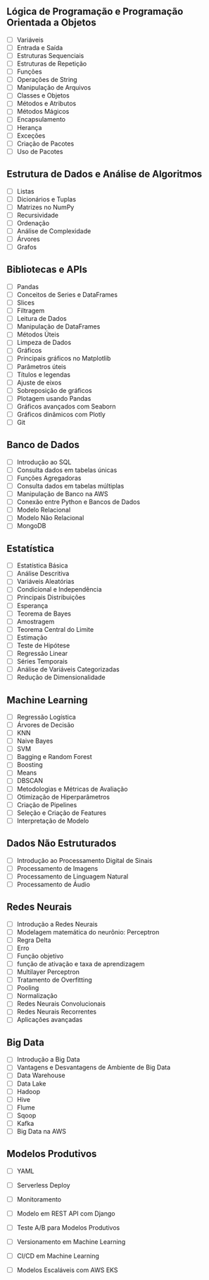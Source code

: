 ## Lógica de Programação e Programação Orientada a Objetos
- [ ] Variáveis
- [ ] Entrada e Saída
- [ ] Estruturas Sequenciais
- [ ] Estruturas de Repetição
- [ ] Funções
- [ ] Operações de String
- [ ] Manipulação de Arquivos
- [ ] Classes e Objetos
- [ ] Métodos e Atributos
- [ ] Métodos Mágicos
- [ ] Encapsulamento
- [ ] Herança
- [ ] Exceções
- [ ] Criação de Pacotes
- [ ] Uso de Pacotes

## Estrutura de Dados e Análise de Algoritmos
- [ ] Listas
- [ ] Dicionários e Tuplas
- [ ] Matrizes no NumPy
- [ ] Recursividade
- [ ] Ordenação
- [ ] Análise de Complexidade
- [ ] Árvores
- [ ] Grafos

## Bibliotecas e APIs
- [ ] Pandas
- [ ] Conceitos de Series e DataFrames
- [ ] Slices
- [ ] Filtragem
- [ ] Leitura de Dados
- [ ] Manipulação de DataFrames
- [ ] Métodos Úteis
- [ ] Limpeza de Dados
- [ ] Gráficos
- [ ] Principais gráficos no Matplotlib
- [ ] Parâmetros úteis
- [ ] Títulos e legendas
- [ ] Ajuste de eixos
- [ ] Sobreposição de gráficos
- [ ] Plotagem usando Pandas
- [ ] Gráficos avançados com Seaborn
- [ ] Gráficos dinâmicos com Plotly
- [ ] Git

## Banco de Dados
- [ ] Introdução ao SQL
- [ ] Consulta dados em tabelas únicas
- [ ] Funções Agregadoras
- [ ] Consulta dados em tabelas múltiplas
- [ ] Manipulação de Banco na AWS
- [ ] Conexão entre Python e Bancos de Dados
- [ ] Modelo Relacional
- [ ] Modelo Não Relacional
- [ ] MongoDB

## Estatística
- [ ] Estatística Básica
- [ ] Análise Descritiva
- [ ] Variáveis Aleatórias
- [ ] Condicional e Independência
- [ ] Principais Distribuições
- [ ] Esperança
- [ ] Teorema de Bayes
- [ ] Amostragem
- [ ] Teorema Central do Limite
- [ ] Estimação
- [ ] Teste de Hipótese
- [ ] Regressão Linear
- [ ] Séries Temporais
- [ ] Análise de Variáveis Categorizadas
- [ ] Redução de Dimensionalidade

## Machine Learning
- [ ] Regressão Logística
- [ ] Árvores de Decisão
- [ ] KNN
- [ ] Naive Bayes
- [ ] SVM
- [ ] Bagging e Random Forest
- [ ] Boosting
- [ ] Means
- [ ] DBSCAN
- [ ] Metodologias e Métricas de Avaliação
- [ ] Otimização de Hiperparâmetros
- [ ] Criação de Pipelines
- [ ] Seleção e Criação de Features
- [ ] Interpretação de Modelo

## Dados Não Estruturados
- [ ] Introdução ao Processamento Digital de Sinais
- [ ] Processamento de Imagens
- [ ] Processamento de Linguagem Natural
- [ ] Processamento de Áudio

## Redes Neurais
- [ ] Introdução a Redes Neurais
- [ ] Modelagem matemática do neurônio: Perceptron
- [ ] Regra Delta
- [ ] Erro
- [ ] Função objetivo
- [ ] função de ativação e taxa de aprendizagem
- [ ] Multilayer Perceptron
- [ ] Tratamento de Overfitting
- [ ] Pooling
- [ ] Normalização
- [ ] Redes Neurais Convolucionais
- [ ] Redes Neurais Recorrentes
- [ ] Aplicações avançadas

## Big Data
- [ ] Introdução a Big Data
- [ ] Vantagens e Desvantagens de Ambiente de Big Data
- [ ] Data Warehouse
- [ ] Data Lake
- [ ] Hadoop
- [ ] Hive
- [ ] Flume
- [ ] Sqoop
- [ ] Kafka
- [ ] Big Data na AWS

## Modelos Produtivos
- [ ] YAML
- [ ] Serverless Deploy
- [ ] Monitoramento
- [ ] Modelo em REST API com Django
- [ ] Teste A/B para Modelos Produtivos
- [ ] Versionamento em Machine Learning
- [ ] CI/CD em Machine Learning
- [ ] Modelos Escaláveis com AWS EKS

